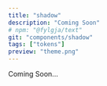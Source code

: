 ```yaml
---
title: "shadow"
description: "Coming Soon"
# npm: "@fylgja/text"
git: "components/shadow"
tags: ["tokens"]
preview: "theme.png"
---
```


Coming Soon...
